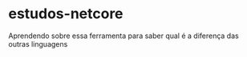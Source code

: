 # estudos-netcore
Aprendendo sobre essa ferramenta para saber qual é a diferença das outras linguagens
